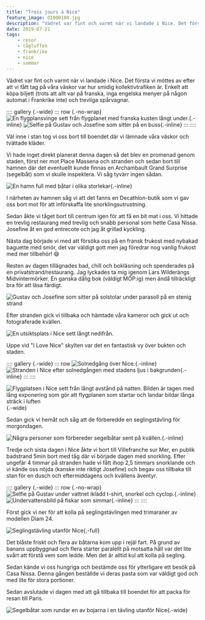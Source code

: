 ```yaml
---
title: "Trois jours à Nice"
feature_image: OI000100.jpg
description: "Vädret var fint och varmt när vi landade i Nice. Det första vi möttes av efter att vi fått tag på våra väskor var hur smidig…"
date: 2019-07-21
tags:
    - resor
    - tågluffen
    - frankrike
    - nice
    - sommar
---
```


Vädret var fint och varmt när vi landade i Nice. Det första vi möttes av efter att vi fått tag på våra väskor var hur smidig kollektivtrafiken är. Enkelt att köpa biljett (trots att allt var på franska, inga engelska menyer på någon automat i Frankrike inte) och trevliga spårvagnar.

:::: gallery {.-wide}
::: row {.-no-wrap}
![En flygplansvinge sett från flygplanet med franska kusten långt under.](20190718_124251-2-3.jpg){.-inline}
![Selfie på Gustav och Josefine som sitter på en buss](20190718_133048-01.jpeg){.-inline}
:::
::::

Väl inne i stan tog vi oss bort till boendet där vi lämnade våra väskor och tvättade kläder.

Vi hade inget direkt planerat denna dagen så det blev en promenad genom staden, först ner mot Place Massena och stranden och sedan bort till hamnen där det eventuellt kunde finnas en Archambault Grand Surprise (segelbåt) som vi skulle inspektera. Vi såg tyvärr ingen sådan.

![En hamn full med båtar i olika storlekar](OI000042-1.jpg){.-inline}

I närheten av hamnen såg vi att det fanns en Decathlon-butik som vi gav oss bort mot för att införskaffa lite snorklingsutrustning.

Sedan åkte vi tåget bort till centrum igen för att få en bit mat i oss. Vi hittade en trevlig restaurang med trevlig och snabb personal som hette Casa Nissa. Josefine åt en god entrecote och jag åt grillad kyckling.

Nästa dag började vi med att försöka oss på en fransk frukost med nybakad baguette med smör, det var väldigt gott men jag föredrar nog vanlig frukost med mer tillbehör! 😄

Resten av dagen tillägnades bad, chill och bokläsning och spenderades på en privatstrand/restaurang. Jag lyckades ta mig igenom Lars Wilderängs Midvintermörker. En ganska dålig bok (väldigt MÖP:ig) men ändå tillräckligt bra för att läsa färdigt.

![Gustav och Josefine som sitter på solstolar under parasoll på en stenig strand](20190719_110129-1.jpg)

Efter stranden gick vi tillbaka och hämtade våra kameror och gick ut och fotograferade kvällen.

![En utsiktsplats i Nice sett långt nedifrån.](OI000095.jpg)

Uppe vid "I Love Nice" skylten var det en fantastisk vy över bukten och staden.

:::: gallery {.-wide}
::: row
![Solnedgång över Nice.](OI000100.jpg){.-inline}
![Stranden i Nice efter solnedgången med stadens ljus i bakgrunden](OI000101-1.jpg){.-inline}
:::
::::

![Flygplatsen i Nice sett från långt avstånd på natten. Bilden är tagen med lång exponering som gör att flygplanen som startar och landar bildar långa sträck i luften](OI000043-2.jpg){.-wide}

Sedan gick vi hemåt och såg att de förberedde en seglingstävling för morgondagen.

![Några personer som förbereder segelbåtar sent på kvällen.](20190719_215754-1.jpg){.-inline}

Tredje och sista dagen i Nice åkte vi bort till Villefranche sur Mer, en publik badstrand 5min bort med tåg där vi började dagen med snorkling. Efter ungefär 4 timmar på stranden hade vi fått ihop 2,5 timmars snorklande och vi kände oss nöjda (kanske inte riktigt Josefine) och begav oss tillbaka till stan för en dusch och eftermiddagens och kvällens äventyr.

:::: gallery {.-wide}
::: row {.-no-wrap}
![Selfie på Gustav under vattnet iklädd t-shirt, snorkel och cyclop.](GOPR0288_ALTA-47839978638637440_high.jpg){.-inline}
![Undervattensbild på fiskar som simmar](GOPR0327_ALTA-47839978638637440_high.jpg){.-inline}
:::
::::

Först gick vi ner för att kolla på seglingstävlingen med trimaraner av modellen Diam 24.

![Seglingstävling utanför Nice](OI000050.jpg){.-full}

Det blåste friskt och flera av båtarna kom upp i rejäl fart. På grund av banans uppbyggnad och flera starter paralellt på motsatta håll var det lite svårt att förstå vem som ledde. Men det är alltid kul att kolla på segling.

Sedan kände vi oss hungriga och bestämde oss för ytterligare ett besök på Casa Nissa. Denna gången beställde vi deras pasta som var väldigt god och med lite för stora portioner.

Sedan avslutade vi dagen med att gå tillbaka till boendet för att packa för resan till Paris.

![Segelbåtar som rundar en av bojarna i en tävling utanför Nice](OI000103-1.jpg){.-wide}
